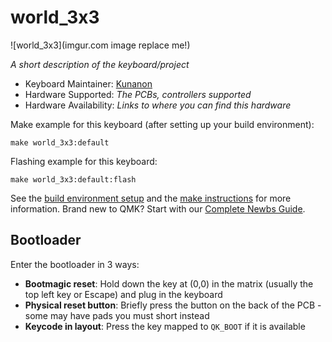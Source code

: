 # world_3x3

![world_3x3](imgur.com image replace me!)

*A short description of the keyboard/project*

* Keyboard Maintainer: [Kunanon](https://github.com/EARTHISALWAYSHAPPY)
* Hardware Supported: *The PCBs, controllers supported*
* Hardware Availability: *Links to where you can find this hardware*

Make example for this keyboard (after setting up your build environment):

    make world_3x3:default

Flashing example for this keyboard:

    make world_3x3:default:flash

See the [build environment setup](https://docs.qmk.fm/#/getting_started_build_tools) and the [make instructions](https://docs.qmk.fm/#/getting_started_make_guide) for more information. Brand new to QMK? Start with our [Complete Newbs Guide](https://docs.qmk.fm/#/newbs).

## Bootloader

Enter the bootloader in 3 ways:

* **Bootmagic reset**: Hold down the key at (0,0) in the matrix (usually the top left key or Escape) and plug in the keyboard
* **Physical reset button**: Briefly press the button on the back of the PCB - some may have pads you must short instead
* **Keycode in layout**: Press the key mapped to `QK_BOOT` if it is available
